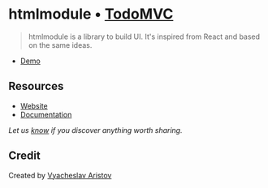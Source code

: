 # htmlmodule • [TodoMVC](https://todomvc.com)

> htmlmodule is a library to build UI.
It's inspired from React and based on the same ideas.

- [Demo](https://aristov.github.io/htmlmodule-todomvc)

## Resources

- [Website](https://aristov.github.io/htmlmodule)
- [Documentation](https://github.com/aristov/htmlmodule/blob/master/README.md)

*Let us [know](https://github.com/tastejs/todomvc/issues) if you discover anything worth sharing.*

## Credit

Created by [Vyacheslav Aristov](https://github.com/aristov)
